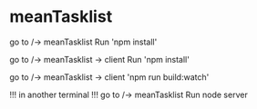 # meanTasklist

go to /-> meanTasklist
 Run 'npm install' 

go to /-> meanTasklist -> client
 Run 'npm install' 

go to /-> meanTasklist -> client
'npm run build:watch'

!!! in another terminal !!!
go to /-> meanTasklist
 Run node server 
 
 
